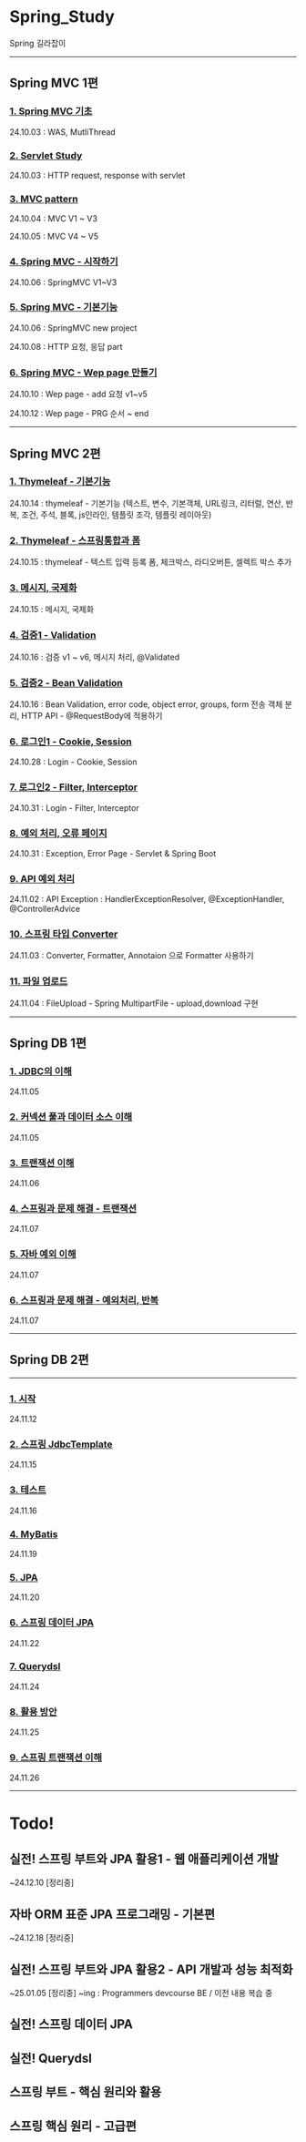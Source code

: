 # Spring_Study
Spring 길라잡이

---

## Spring MVC 1편

### [1. Spring MVC 기초](https://github.com/cjw0324/BackEnd-Study/blob/main/springstudy/springmvc1/StudyNotion/Spring_MVC_%EA%B8%B0%EC%B4%88/Spring_MVC_1.md)
24.10.03 : WAS, MutliThread

### [2. Servlet Study](https://github.com/cjw0324/BackEnd-Study/blob/main/springstudy/springmvc1/StudyNotion/Servlet/2%20Servlet%2011429d746aff8055ab69d003d6cdf34f.md)
24.10.03 : HTTP request, response with servlet

### [3. MVC pattern](https://github.com/cjw0324/BackEnd-Study/blob/main/springstudy/springmvc1/StudyNotion/MVC_framework/MVC%20Framework%20%EB%A7%8C%EB%93%A4%EA%B8%B0%2011529d746aff805c88a6fc67dc0c7e83.md)
24.10.04 : MVC V1 ~ V3

24.10.05 : MVC V4 ~ V5

### [4. Spring MVC - 시작하기](https://github.com/cjw0324/BackEnd-Study/blob/main/springstudy/springmvc1/StudyNotion/Spring_MVC_%EC%8B%9C%EC%9E%91%ED%95%98%EA%B8%B0/Spring%20MVC%20-%20%EC%8B%9C%EC%9E%91%ED%95%98%EA%B8%B0%2011729d746aff80d3a9b3f51d2ff91a53.md)
24.10.06 : SpringMVC V1~V3

### [5. Spring MVC - 기본기능](https://github.com/cjw0324/BackEnd-Study/blob/main/springstudy/springmvc1/StudyNotion/Spring_MVC_%EA%B8%B0%EB%B3%B8%EA%B8%B0%EB%8A%A5/5%20Spring%20MVC%20-%20%EA%B8%B0%EB%B3%B8%20%EA%B8%B0%EB%8A%A5%2011729d746aff80fbb074e34084b78704.md)
24.10.06 : SpringMVC new project

24.10.08 : HTTP 요청, 응답 part

### [6. Spring MVC - Wep page 만들기](https://github.com/cjw0324/BackEnd-Study/blob/main/springstudy/springmvc1/StudyNotion/Spring_MVC_WebPage_%EB%A7%8C%EB%93%A4%EA%B8%B0/6%20Spring%20MVC%20-%20Web%20Page%20%EB%A7%8C%EB%93%A4%EA%B8%B0%2011829d746aff80709bdfebf92d5a1efd.md)
24.10.10 : Wep page - add 요청 v1~v5

24.10.12 : Wep page - PRG 순서 ~ end

---

## Spring MVC 2편

### [1. Thymeleaf - 기본기능](https://github.com/cjw0324/BackEnd-Study/blob/main/springstudy/springmvc2/StudyNotion/thymeleaf_%EA%B8%B0%EB%B3%B8%EA%B8%B0%EB%8A%A5/1%20%ED%83%80%EC%9E%84%EB%A6%AC%ED%94%84%20-%20%EA%B8%B0%EB%B3%B8%EA%B8%B0%EB%8A%A5%2011d29d746aff8049956bda78b7d23e6c.md)
24.10.14 : thymeleaf - 기본기능 (텍스트, 변수, 기본객체, URL링크, 리터럴, 연산, 반복, 조건, 주석, 블록, js인라인, 템플릿 조각, 템플릿 레이아웃)

### [2. Thymeleaf - 스프링통합과 폼](https://github.com/cjw0324/BackEnd-Study/blob/main/springstudy/springmvc2/StudyNotion/thymeleaf_%EC%8A%A4%ED%94%84%EB%A7%81%ED%86%B5%ED%95%A9%EA%B3%BC%ED%8F%BC/2%20%ED%83%80%EC%9E%84%EB%A6%AC%ED%94%84%20-%20%EC%8A%A4%ED%94%84%EB%A7%81%20%ED%86%B5%ED%95%A9%EA%B3%BC%20%ED%8F%BC%2011d29d746aff8064aa88c51c429a6529.md)
24.10.15 : thymeleaf - 텍스트 입력 등록 폼, 체크박스, 라디오버튼, 셀렉트 박스 추가

### [3. 메시지, 국제화](https://github.com/cjw0324/BackEnd-Study/blob/main/springstudy/springmvc2/StudyNotion/%EB%A9%94%EC%8B%9C%EC%A7%80%EA%B5%AD%EC%A0%9C%ED%99%94/3%20%EB%A9%94%EC%8B%9C%EC%A7%80%2C%20%EA%B5%AD%EC%A0%9C%ED%99%94%2011d29d746aff802a8ea0c7d7c432b024.md)
24.10.15 : 메시지, 국제화

### [4. 검증1 - Validation](https://github.com/cjw0324/BackEnd-Study/blob/main/springstudy/springmvc2/StudyNotion/%EA%B2%80%EC%A6%9D1_Validation/4%20%EA%B2%80%EC%A6%9D1%20-%20Validation%2011d29d746aff8028b27fe8e76a4bc371.md)
24.10.16 : 검증 v1 ~ v6, 메시지 처리, @Validated

### [5. 검증2 - Bean Validation](https://github.com/cjw0324/BackEnd-Study/blob/main/springstudy/springmvc2/StudyNotion/%EA%B2%80%EC%A6%9D2_BeanValidation/5%20%EA%B2%80%EC%A6%9D2%20-%20Bean%20Validation%2011d29d746aff80feb45dd9e5732ce3ea.md)
24.10.16 : Bean Validation, error code, object error, groups, form 전송 객체 분리, HTTP API - @RequestBody에 적용하기

### [6. 로그인1 - Cookie, Session](https://github.com/cjw0324/BackEnd-Study/blob/main/springstudy/springmvc2/StudyNotion/%EB%A1%9C%EA%B7%B8%EC%9D%B8%EC%B2%98%EB%A6%AC_%EC%BF%A0%ED%82%A4_%EC%84%B8%EC%85%98_1/6%20%EB%A1%9C%EA%B7%B8%EC%9D%B8%20%EC%B2%98%EB%A6%AC1%20-%20%EC%BF%A0%ED%82%A4%2C%20%EC%84%B8%EC%85%98%2011d29d746aff8071880be1f35fb20cd5.md)
24.10.28 : Login - Cookie, Session

### [7. 로그인2 - Filter, Interceptor](https://github.com/cjw0324/BackEnd-Study/blob/main/springstudy/springmvc2/StudyNotion/%EB%A1%9C%EA%B7%B8%EC%9D%B8%EC%B2%98%EB%A6%AC_%ED%95%84%ED%84%B0_%EC%9D%B8%ED%84%B0%EC%85%89%ED%84%B0_2/7%20%EB%A1%9C%EA%B7%B8%EC%9D%B8%20%EC%B2%98%EB%A6%AC2%20-%20%ED%95%84%ED%84%B0%2C%20%EC%9D%B8%ED%84%B0%EC%85%89%ED%84%B0%2011d29d746aff8010b38bc52f4bdbce3b.md)
24.10.31 : Login - Filter, Interceptor

### [8. 예외 처리, 오류 페이지](https://github.com/cjw0324/BackEnd-Study/blob/main/springstudy/springmvc2/StudyNotion/%EC%98%88%EC%99%B8%EC%B2%98%EB%A6%AC_%EC%98%A4%EB%A5%98%ED%8E%98%EC%9D%B4%EC%A7%80/8%20%EC%98%88%EC%99%B8%20%EC%B2%98%EB%A6%AC%EC%99%80%20%EC%98%A4%EB%A5%98%20%ED%8E%98%EC%9D%B4%EC%A7%80.md)
24.10.31 : Exception, Error Page - Servlet & Spring Boot

### [9. API 예외 처리](https://github.com/cjw0324/BackEnd-Study/blob/main/springstudy/springmvc2/StudyNotion/API_%EC%98%88%EC%99%B8%EC%B2%98%EB%A6%AC/9%20API%20%EC%98%88%EC%99%B8%20%EC%B2%98%EB%A6%AC%2011d29d746aff80a0ad98cd4ea759a997.md)
24.11.02 : API Exception : HandlerExceptionResolver, @ExceptionHandler, @ControllerAdvice

### [10. 스프링 타입 Converter](https://github.com/cjw0324/BackEnd-Study/blob/main/springstudy/springmvc2/StudyNotion/%EC%BB%A8%EB%B2%84%ED%84%B0/10%20%EC%8A%A4%ED%94%84%EB%A7%81%20%ED%83%80%EC%9E%85%20%EC%BB%A8%EB%B2%84%ED%84%B0%2011d29d746aff80d6956ed65ff73de942.md)
24.11.03 : Converter, Formatter, Annotaion 으로 Formatter 사용하기

### [11. 파일 업로드](https://github.com/cjw0324/BackEnd-Study/blob/main/springstudy/springmvc2/StudyNotion/%ED%8C%8C%EC%9D%BC%EC%97%85%EB%A1%9C%EB%93%9C/11%20%ED%8C%8C%EC%9D%BC%20%EC%97%85%EB%A1%9C%EB%93%9C%2011d29d746aff801da9d6cf2980e4423e.md)
24.11.04 : FileUpload - Spring MultipartFile - upload,download 구현

---

## Spring DB 1편

### [1. JDBC의 이해](https://github.com/cjw0324/BackEnd-Study/blob/main/springstudy/springdb1/StudyNotion/JDBC%EC%9D%98%EC%9D%B4%ED%95%B4/1%20JDBC%EC%9D%98%20%EC%9D%B4%ED%95%B4%2013529d746aff80938dd4c97c6785d55c.md)
24.11.05

### [2. 커넥션 풀과 데이터 소스 이해](https://github.com/cjw0324/BackEnd-Study/blob/main/springstudy/springdb1/StudyNotion/%EC%BB%A4%EB%84%A5%EC%85%98%ED%92%80%EA%B3%BC%EB%8D%B0%EC%9D%B4%ED%84%B0%EC%86%8C%EC%8A%A4%EC%9D%B4%ED%95%B4/%EC%BB%A4%EB%84%A5%EC%85%98%20%ED%92%80%EA%B3%BC%20%EB%8D%B0%EC%9D%B4%ED%84%B0%20%EC%86%8C%EC%8A%A4%20%EC%9D%B4%ED%95%B4%2013529d746aff80a2af3cd9c6ce2ed370.md)
24.11.05

### [3. 트랜잭션 이해](https://github.com/cjw0324/BackEnd-Study/blob/main/springstudy/springdb1/StudyNotion/%ED%8A%B8%EB%9E%9C%EC%9E%AD%EC%85%98%EC%9D%B4%ED%95%B4/%ED%8A%B8%EB%9E%9C%EC%9E%AD%EC%85%98%20%EC%9D%B4%ED%95%B4%2013529d746aff8009a10fce1394220a0f.md)
24.11.06

### [4. 스프링과 문제 해결 - 트랜잭션](https://github.com/cjw0324/BackEnd-Study/blob/main/springstudy/springdb1/StudyNotion/%EC%8A%A4%ED%94%84%EB%A7%81%EA%B3%BC%EB%AC%B8%EC%A0%9C%ED%95%B4%EA%B2%B0_%ED%8A%B8%EB%9E%9C%EC%9E%AD%EC%85%98/%EC%8A%A4%ED%94%84%EB%A7%81%EA%B3%BC%20%EB%AC%B8%EC%A0%9C%20%ED%95%B4%EA%B2%B0%20-%20%ED%8A%B8%EB%9E%9C%EC%9E%AD%EC%85%98%2013529d746aff80c8ba87ce02df8ac8e9.md)
24.11.07

### [5. 자바 예외 이해](https://github.com/cjw0324/BackEnd-Study/blob/main/springstudy/springdb1/StudyNotion/%EC%9E%90%EB%B0%94%EC%98%88%EC%99%B8%EC%9D%B4%ED%95%B4/%EC%9E%90%EB%B0%94%20%EC%98%88%EC%99%B8%20%EC%9D%B4%ED%95%B4%2013529d746aff8038add0cb8d74fdd1d2.md)
24.11.07

### [6. 스프링과 문제 해결 - 예외처리, 반복](https://github.com/cjw0324/BackEnd-Study/blob/main/springstudy/springdb1/StudyNotion/%EC%8A%A4%ED%94%84%EB%A7%81%EA%B3%BC%EB%AC%B8%EC%A0%9C%ED%95%B4%EA%B2%B0_%EC%98%88%EC%99%B8%EC%B2%98%EB%A6%AC%EB%B0%98%EB%B3%B5/%EC%8A%A4%ED%94%84%EB%A7%81%EA%B3%BC%20%EB%AC%B8%EC%A0%9C%20%ED%95%B4%EA%B2%B0%20-%20%EC%98%88%EC%99%B8%20%EC%B2%98%EB%A6%AC%2C%20%EB%B0%98%EB%B3%B5%2013529d746aff80e4b33ed63656bbd017.md)
24.11.07

---

## Spring DB 2편
---
### [1. 시작](https://github.com/cjw0324/BackEnd-Study/blob/main/springstudy/springdb2/studynotion/%EC%8B%9C%EC%9E%91/%EC%8B%9C%EC%9E%91%2013729d746aff801ab17ee476f9b83fa6.md)
24.11.12

### [2. 스프링 JdbcTemplate](https://github.com/cjw0324/BackEnd-Study/blob/main/springstudy/springdb2/studynotion/%EC%8A%A4%ED%94%84%EB%A7%81%20JdbcTemplate/%EC%8A%A4%ED%94%84%EB%A7%81JdbcTemplate/%EC%8A%A4%ED%94%84%EB%A7%81%20JdbcTemplate%2013729d746aff80bf8874c3883aad3ca3.md)
24.11.15

### [3. 테스트](https://github.com/cjw0324/BackEnd-Study/blob/main/springstudy/springdb2/studynotion/%ED%85%8C%EC%8A%A4%ED%8A%B8/%ED%85%8C%EC%8A%A4%ED%8A%B8%2013729d746aff808aa781cbf683612be0.md)
24.11.16

### [4. MyBatis](https://github.com/cjw0324/BackEnd-Study/blob/main/springstudy/springdb2/studynotion/mybatis/MyBatis%2013729d746aff80d28ac7f35d7c730b03.md)
24.11.19

### [5. JPA](https://github.com/cjw0324/BackEnd-Study/blob/main/springstudy/springdb2/studynotion/jpa/JPA%2013729d746aff80a08e6dc965132a40c9.md)
24.11.20

### [6. 스프링 데이터 JPA](https://github.com/cjw0324/BackEnd-Study/blob/main/springstudy/springdb2/studynotion/springdatajpa/%EC%8A%A4%ED%94%84%EB%A7%81%20%EB%8D%B0%EC%9D%B4%ED%84%B0%20JPA%2013729d746aff80328373ca4324867ae4.md)
24.11.22

### [7. Querydsl](https://github.com/cjw0324/BackEnd-Study/blob/main/springstudy/springdb2/studynotion/querydsl/Querydsl%2013729d746aff80f898edf9d498090796.md)
24.11.24

### [8. 활용 방안](https://github.com/cjw0324/BackEnd-Study/blob/main/springstudy/springdb2/studynotion/%ED%99%9C%EC%9A%A9%EB%B0%A9%EC%95%88/%ED%99%9C%EC%9A%A9%20%EB%B0%A9%EC%95%88%2013729d746aff80929376ee73d459ce72.md)
24.11.25

### [9. 스프링 트랜잭션 이해](https://github.com/cjw0324/BackEnd-Study/blob/main/springstudy/springdb2/studynotion/%EC%8A%A4%ED%94%84%EB%A7%81%ED%8A%B8%EB%9E%9C%EC%9E%AD%EC%85%98%EC%9D%B4%ED%95%B4/%EC%8A%A4%ED%94%84%EB%A7%81%20%ED%8A%B8%EB%9E%9C%EC%9E%AD%EC%85%98%20%EC%9D%B4%ED%95%B4%2013729d746aff80a6bd98fadb98dd2a6c.md)
24.11.26

---
# Todo!
## 실전! 스프링 부트와 JPA 활용1 - 웹 애플리케이션 개발
~24.12.10 [정리중]
## 자바 ORM 표준 JPA 프로그래밍 - 기본편
~24.12.18 [정리중]

## 실전! 스프링 부트와 JPA 활용2 - API 개발과 성능 최적화
~25.01.05 [정리중]
~ing : Programmers devcourse BE / 이전 내용 복습 중

## 실전! 스프링 데이터 JPA
## 실전! Querydsl
## 스프링 부트 - 핵심 원리와 활용
## 스프링 핵심 원리 - 고급편
